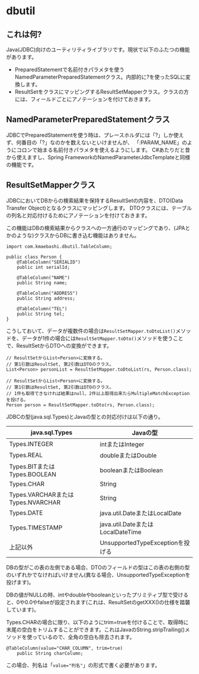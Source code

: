# dbutil
## これは何?
Java(JDBC)向けのユーティリティライブラリです。現状で以下のふたつの機能があります。
+ PreparedStatementで名前付きパラメタを使うNamedParameterPreparedStatementクラス。内部的に?を使ったSQLに変換します。
+ ResultSetをクラスにマッピングするResultSetMapperクラス。クラスの方には、フィールドごとにアノテーションを付けておきます。

## NamedParameterPreparedStatementクラス
JDBCでPreparedStatementを使う時は、プレースホルダには「?」しか使えず、何番目の「?」なのかを数えないといけませんが、
「:PARAM_NAME」のようにコロンで始まる名前付きパラメタを使えるようにします。
C#あたりだと昔から使えますし、Spring FrameworkのNamedParameterJdbcTemplateと同様の機能です。


## ResultSetMapperクラス
JDBCにおいてDBからの検索結果を保持するResultSetの内容を、DTO(Data Transfer Object)となるクラスにマッピングします。
DTOクラスには、テーブルの列名と対応付けるためにアノテーションを付けておきます。

この機能はDBの検索結果からクラスへの一方通行のマッピングであり、(JPAとかのような)クラスからDBに書き込む機能はありません。
```
import com.kmaebashi.dbutil.TableColumn;

public class Person {
    @TableColumn("SERIALID")
    public int serialId;

    @TableColumn("NAME")
    public String name;

    @TableColumn("ADDRESS")
    public String address;

    @TableColumn("TEL")
    public String tel;
}
```
こうしておいて、データが複数件の場合は`ResultSetMapper.toDtoList()`メソッドを、データが1件の場合には`ResultSetMapper.toDto()`メソッドを使うことで、ResultSetからDTOへの変換ができます。
```
// ResultSetからList<Person>に変換する。
// 第1引数はResultSet, 第2引数はDTOのクラス。
List<Person> personList = ResultSetMapper.toDtoList(rs, Person.class);

// ResultSetからList<Person>に変換する。
// 第1引数はResultSet, 第2引数はDTOのクラス。
// 1件も取得できなければ結果はnull、2件以上取得出来たらMultipleMatchExceptionを投げる。
Person person = ResultSetMapper.toDto(rs, Person.class);
```
JDBCの型(java.sql.Types)とJavaの型との対応付けは以下の通り。

| java.sql.Types | Javaの型 |
| ---- | ---- |
| Types.INTEGER | intまたはInteger |
| Types.REAL | doubleまたはDouble |
| Types.BITまたはTypes.BOOLEAN | booleanまたはBoolean |
| Types.CHAR | String |
| Types.VARCHARまたはTypes.NVARCHAR | String |
| Types.DATE | java.util.DateまたはLocalDate |
| Types.TIMESTAMP | java.util.DateまたはLocalDateTime |
| 上記以外 | UnsupportedTypeExceptionを投げる |

DBの型がこの表の左側である場合、DTOのフィールドの型はこの表の右側の型のいずれかでなければいけません(異なる場合、UnsupportedTypeExceptionを投げます)。

DBの値がNULLの時、intやdoubleやbooleanといったプリミティブ型で受けると、0や0.0やfalseが設定されます(これは、ResultSetのgetXXX()の仕様を踏襲しています)。

Types.CHARの場合に限り、以下のようにtrim=trueを付けることで、取得時に末尾の空白をトリムすることができます。これはJavaのString.stripTrailing()メソッドを使っているので、全角の空白も除去されます。
```
@TableColumn(value="CHAR_COLUMN", trim=true)
    public String charColumn;
```
この場合、列名は「`value="列名"`」の形式で書く必要があります。



